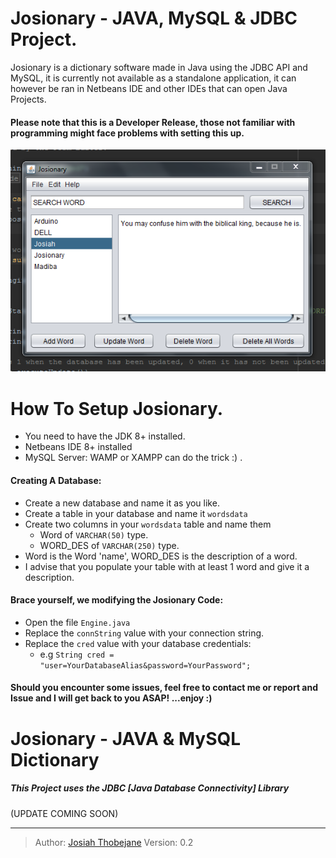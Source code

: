 # Josionary - JAVA, MySQL & JDBC Project.

Josionary is a dictionary software made in Java using the JDBC API and MySQL, it is currently not available as a standalone application, it can however be ran in Netbeans IDE and other IDEs that can open Java Projects.

#### Please note that this is a Developer Release, those not familiar with programming might face problems with setting this up.

![Josionary](assets/img/josionary.png)

# How To Setup Josionary.
- You need to have the JDK 8+ installed.
- Netbeans IDE 8+ installed
- MySQL Server: WAMP or XAMPP can do the trick :) . 

#### Creating A Database:
- Create a new database and name it as you like. 
- Create a table in your database and name it `wordsdata`
- Create two columns in your `wordsdata` table and name them 
	- Word of `VARCHAR(50)` type.
	- WORD_DES of `VARCHAR(250)` type.
- Word is the Word 'name', WORD_DES is the description of a word.
- I advise that you populate your table with at least 1 word and give it a description.

#### Brace yourself, we modifying the Josionary Code: 
- Open the file `Engine.java`
- Replace the `connString` value with your connection string.
- Replace the `cred` value with your database credentials: 
	- e.g `String cred = "user=YourDatabaseAlias&password=YourPassword";`

#### Should you encounter some issues, feel free to contact me or report and Issue and I will get back to you ASAP! ...enjoy :)

# Josionary - JAVA & MySQL Dictionary

##### This Project uses the *JDBC [Java Database Connectivity]* Library
(UPDATE COMING SOON)
    
---
> Author:  [Josiah Thobejane](http://twitter.com/josiahthobejane)  Version: 0.2 